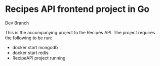 # Recipes API frontend project in Go

Dev Branch

This is the accompanying project to the Recipes API. The project requires the following to be run:

- docker start mongodb
- docker start redis
- RecipeAPI project running

